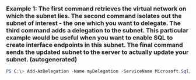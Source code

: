 ### Example 1: The first command retrieves the virtual network on which the subnet lies. The second command isolates out the subnet of interest - the one which you want to delegate. The third command adds a delegation to the subnet. This particular example would be useful when you want to enable SQL to create interface endpoints in this subnet. The final command sends the updated subnet to the server to actually update your subnet. (autogenerated)
```powershell
PS C:\> Add-AzDelegation -Name myDelegation -ServiceName Microsoft.Sql/servers -Subnet $subnet
```

